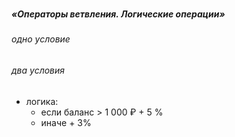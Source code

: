 

###

####

##### «Операторы ветвления. Логические операции»

######  одно условие 

######  два условия

 - логика:
    - если баланс  > 1 000 ₽  + 5 % 
    - иначе  + 3% 